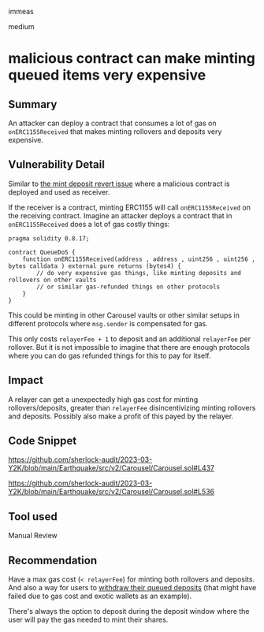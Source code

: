 immeas

medium

# malicious contract can make minting queued items very expensive

## Summary
An attacker can deploy a contract that consumes a lot of gas on `onERC1155Received` that makes minting rollovers and deposits very expensive.

## Vulnerability Detail
Similar to [the mint deposit revert issue](https://github.com/sherlock-audit/2023-03-Y2K-0ximmeas/issues/9) where a malicious contract is deployed and used as receiver.

If the receiver is a contract, minting ERC1155 will call `onERC1155Received` on the receiving contract. Imagine an attacker deploys a contract that in `onERC1155Received` does a lot of gas costly things:
```solidity
pragma solidity 0.8.17;

contract QueueDoS {
    function onERC1155Received(address , address , uint256 , uint256 , bytes calldata ) external pure returns (bytes4) {
        // do very expensive gas things, like minting deposits and rollovers on other vaults
        // or similar gas-refunded things on other protocols
    }
}
```
This could be minting in other Carousel vaults or other similar setups in different protocols where `msg.sender` is compensated for gas.

This only costs `relayerFee + 1` to deposit and an additional `relayerFee` per rollover. But it is not impossible to imagine that there are enough protocols where you can do gas refunded things for this to pay for itself. 

## Impact
A relayer can get a unexpectedly high gas cost for minting rollovers/deposits, greater than `relayerFee` disincentivizing minting rollovers and deposits. Possibly also make a profit of this payed by the relayer.

## Code Snippet
https://github.com/sherlock-audit/2023-03-Y2K/blob/main/Earthquake/src/v2/Carousel/Carousel.sol#L437

https://github.com/sherlock-audit/2023-03-Y2K/blob/main/Earthquake/src/v2/Carousel/Carousel.sol#L536

## Tool used
Manual Review

## Recommendation
Have a max gas cost (`< relayerFee`) for minting both rollovers and deposits. And also a way for users to [withdraw their queued deposits](issue-12) (that might have failed due to gas cost and exotic wallets as an example).

There's always the option to deposit during the deposit window where the user will pay the gas needed to mint their shares.